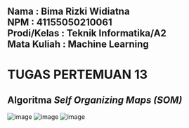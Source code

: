Nama        : Bima Rizki Widiatna<br>
NPM		   : 41155050210061<br>
Prodi/Kelas	: Teknik Informatika/A2<br>
Mata Kuliah : Machine Learning<br>
---
# TUGAS PERTEMUAN 13

## Algoritma *Self Organizing Maps (SOM)*
  ![image](https://github.com/user-attachments/assets/cf83fb8c-2a9b-438a-be1a-03dcc698218d)
  ![image](https://github.com/user-attachments/assets/66c9d0a7-0cac-48ba-a53f-3bc4ff226cfc)
  ![image](https://github.com/user-attachments/assets/76a9e5aa-d79d-47f7-a0a8-6aa9f9c1cb17)
